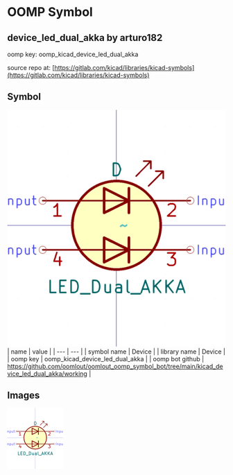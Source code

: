 # OOMP Symbol  
## device_led_dual_akka  by arturo182  
  
oomp key: oomp_kicad_device_led_dual_akka  
  
source repo at: [https://gitlab.com/kicad/libraries/kicad-symbols](https://gitlab.com/kicad/libraries/kicad-symbols)  
## Symbol  
  
[![working.png](working_600.png)](working.png)  
| name | value | 
| --- | --- | 
| symbol name | Device | 
| library name | Device | 
| oomp key | oomp_kicad_device_led_dual_akka | 
| oomp bot github | https://github.com/oomlout/oomlout_oomp_symbol_bot/tree/main/kicad_device_led_dual_akka/working | 
## Images  
  
[![working.png](working_140.png)](working.png)  
